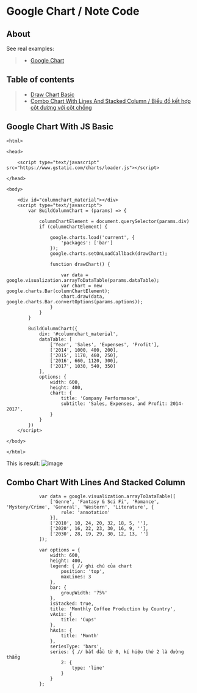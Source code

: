 # Google Chart / Note Code

## About 

See real examples:

> * [Google Chart](https://developers.google.com/chart)

## Table of contents

> * [Draw Chart Basic](#google-chart-with-js-basic)
> * [Combo Chart With Lines And Stacked Column / Biểu đồ kết hợp cột đường với cột chồng](#combo-chart-with-lines-and-stacked-column)  

  
## Google Chart With JS Basic

``` 
<html>

<head>

    <script type="text/javascript" src="https://www.gstatic.com/charts/loader.js"></script>

</head>

<body>

    <div id="columnchart_material"></div>
    <script type="text/javascript">
        var BuildColumnChart = (params) => {

            columnChartElement = document.querySelector(params.div)
            if (columnChartElement) {

                google.charts.load('current', {
                    'packages': ['bar']
                });
                google.charts.setOnLoadCallback(drawChart);

                function drawChart() {

                    var data = google.visualization.arrayToDataTable(params.dataTable);
                    var chart = new google.charts.Bar(columnChartElement);
                    chart.draw(data, google.charts.Bar.convertOptions(params.options));
                }
            }
        }

        BuildColumnChart({
            div: '#columnchart_material',
            dataTable: [
                ['Year', 'Sales', 'Expenses', 'Profit'],
                ['2014', 1000, 400, 200],
                ['2015', 1170, 460, 250],
                ['2016', 660, 1120, 300],
                ['2017', 1030, 540, 350]
            ],
            options: {
                width: 600,
                height: 400,
                chart: {
                    title: 'Company Performance',
                    subtitle: 'Sales, Expenses, and Profit: 2014-2017',
                }
            }
        })
    </script>
    
</body>

</html>
```
This is result: 
![image](https://user-images.githubusercontent.com/108250685/196375980-2dde583b-52e1-4a1b-96b9-be87650787c9.png)


## Combo Chart With Lines And Stacked Column  

```
            var data = google.visualization.arrayToDataTable([
                ['Genre', 'Fantasy & Sci Fi', 'Romance', 'Mystery/Crime', 'General', 'Western', 'Literature', {
                    role: 'annotation'
                }],
                ['2010', 10, 24, 20, 32, 18, 5, ''],
                ['2020', 16, 22, 23, 30, 16, 9, ''],
                ['2030', 28, 19, 29, 30, 12, 13, '']
            ]);

            var options = {
                width: 600,
                height: 400,
                legend: { // ghi chú của chart 
                    position: 'top',
                    maxLines: 3
                },
                bar: {
                    groupWidth: '75%'
                },
                isStacked: true,
                title: 'Monthly Coffee Production by Country',
                vAxis: {
                    title: 'Cups'
                },
                hAxis: {
                    title: 'Month'
                },
                seriesType: 'bars',
                series: { // bắt đầu từ 0, kí hiệu thứ 2 là đường thẳng
                    2: {
                        type: 'line'
                    }
                }
            };
```
